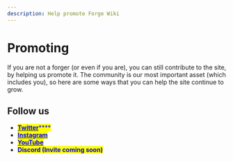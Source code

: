 ```yaml
---
description: Help promote Forge Wiki
---
```


# Promoting

If you are not a forger (or even if you are), you can still contribute to the site, by helping us promote it. The community is our most important asset (which includes you), so here are some ways that you can help the site continue to grow.

## Follow us

* [<mark style="color:blue;">**Twitter**</mark>](https://twitter.com/forgewiki)<mark style="color:blue;">****</mark>
* <mark style="color:blue;">****</mark>[<mark style="color:blue;">**Instagram**</mark>](https://www.instagram.com/forgewiki/)<mark style="color:blue;">****</mark>
* <mark style="color:blue;">****</mark>[<mark style="color:blue;">**YouTube**</mark>](https://www.youtube.com/channel/UCuwFo8UDYYmQjew3EKfO50g)<mark style="color:blue;">****</mark>
* <mark style="color:blue;">**Discord (Invite coming soon)**</mark>
